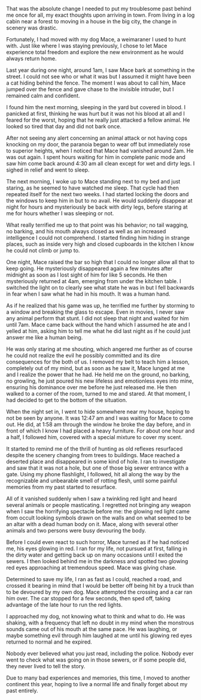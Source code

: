  

That was the absolute change I needed to put my troublesome past behind me once for all, my exact thoughts upon arriving in town. From living in a log cabin near a forest to moving in a house in the big city, the change in scenery was drastic. 

Fortunately, I had moved with my dog Mace, a weimaraner I used to hunt with. Just like where I was staying previously, I chose to let Mace experience total freedom and explore the new environment as he would always return home. 

Last year during one night, around 1am, I saw Mace bark at something in the street. I could not see who or what it was but I assumed it might have been a cat hiding behind the fence. The moment I was about to call him, Mace jumped over the fence and gave chase to the invisible intruder, but I remained calm and confident. 

I found him the next morning, sleeping in the yard but covered in blood. I panicked at first, thinking he was hurt but it was not his blood at all and I feared for the worst, hoping that he really just attacked a fellow animal. He looked so tired that day and did not bark once. 

After not seeing any alert concerning an animal attack or not having cops knocking on my door, the paranoia began to wear off but immediately rose to superior heights, when I noticed that Mace had vanished around 2am. He was out again. I spent hours waiting for him in complete panic mode and saw him come back around 4:30 am all clean except for wet and dirty legs. I sighed in relief and went to sleep. 

The next morning, I woke up to Mace standing next to my bed and just staring, as he seemed to have watched me sleep. That cycle had then repeated itself for the next two weeks. I had started locking the doors and the windows to keep him in but to no avail. He would suddenly disappear at night for hours and mysteriously be back with dirty legs, before staring at me for hours whether I was sleeping or not. 

What really terrified me up to that point was his behavior; no tail wagging, no barking, and his mouth always closed as well as an increased intelligence I could not comprehend. I started finding him hiding in strange places, such as inside very high and closed cupboards in the kitchen I know he could not climb or jump to. 

One night, Mace raised the bar so high that I could no longer allow all that to keep going. He mysteriously disappeared again a few minutes after midnight as soon as I lost sight of him for like 5 seconds. He then mysteriously returned at 4am, emerging from under the kitchen table. I switched the light on to clearly see what state he was in but I fell backwards in fear when I saw what he had in his mouth. It was a human hand. 

As if he realized that his game was up, he terrified me further by storming to a window and breaking the glass to escape. Even in movies, I never saw any animal perform that stunt. I did not sleep that night and waited for him until 7am. Mace came back without the hand which I assumed he ate and I yelled at him, asking him to tell me what he did last night as if he could just answer me like a human being. 

He was only staring at me shouting, which angered me further as of course he could not realize the evil he possibly committed and its dire consequences for the both of us. I removed my belt to teach him a lesson, completely out of my mind, but as soon as he saw it, Mace lunged at me and I realize the power that he had. He held me on the ground, no barking, no growling, he just poured his new lifeless and emotionless eyes into mine, ensuring his dominance over me before he just released me. He then walked to a corner of the room, turned to me and stared. At that moment, I had decided to get to the bottom of the situation.

When the night set in, I went to hide somewhere near my house, hoping to not be seen by anyone. It was 12:47 am and I was waiting for Mace to come out. He did, at 1:58 am through the window he broke the day before, and in front of which I know I had placed a heavy furniture. For about one hour and a half, I followed him, covered with a special mixture to cover my scent. 

It started to remind me of the thrill of hunting as old reflexes resurfaced despite the scenery changing from trees to buildings. Mace reached a deserted place and disappeared in some kind of hole. I ran to investigate and saw that it was not a hole, but one of those big sewer entrance with a gate. Using my phone flashlight, I followed, hit all along the way by the recognizable and unbearable smell of rotting flesh, until some painful memories from my past started to resurface. 

All of it vanished suddenly when I saw a twinkling red light and heard several animals or people masticating. I regretted not bringing any weapon when I saw the horrifying spectacle before me: the glowing red light came from occult looking symbols drawn on the walls and on what seemed to be an altar with a dead human body on it. Mace, along with several other animals and two persons were busy devouring the body. 

Before I could even react to such horror, Mace turned as if he had noticed me, his eyes glowing in red. I ran for my life, not pursued at first, falling in the dirty water and getting back up on many occasions until I exited the sewers. I then looked behind me in the darkness and spotted two glowing red eyes approaching at tremendous speed. Mace was giving chase. 

Determined to save my life, I ran as fast as I could, reached a road, and crossed it bearing in mind that I would be better off being hit by a truck than to be devoured by my own dog. Mace attempted the crossing and a car ran him over. The car stopped for a few seconds, then sped off, taking advantage of the late hour to run the red lights. 

I approached my dog, not knowing what to think and what to do. He was shaking, with a frequency that left no doubt in my mind when the monstrous sounds came out of his mouth at the same pace. He was laughing, or maybe something evil through him laughed at me until his glowing red eyes returned to normal and he expired. 

Nobody ever believed what you just read, including the police. Nobody ever went to check what was going on in those sewers, or if some people did, they never lived to tell the story. 

Due to many bad experiences and memories, this time, I moved to another continent this year, hoping to live a normal life and finally forget about my past entirely.